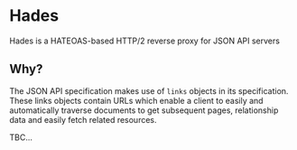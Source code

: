 Hades
===

Hades is a HATEOAS-based HTTP/2 reverse proxy for JSON API servers

## Why?
The JSON API specification makes use of `links` objects in its specification.
These links objects contain URLs which enable a client to easily and
automatically traverse documents to get subsequent pages, relationship data
and easily fetch related resources.

TBC...

